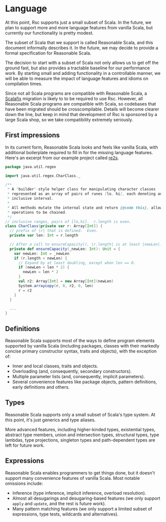 <!-- Copyright (c) 2017 Twitter, Inc. -->
<!-- Licensed under the Apache License, Version 2.0 (see LICENSE.md). -->

# Language

At this point, Rsc supports just a small subset of Scala. In the future,
we plan to support more and more language features from vanilla Scala,
but currently our functionality is pretty modest.

The subset of Scala that we support is called Reasonable Scala,
and this document informally describes it. In the future, we may decide to
provide a formal specification for Reasonable Scala.

The decision to start with a subset of Scala not only allows us to get off the
ground fast, but also provides a tractable baseline for our performance work.
By starting small and adding functionality in a controllable manner, we will be
able to measure the impact of language features and idioms on compilation times.

Since not all Scala programs are compatible with Reasonable Scala,
a [Scalafix](https://github.com/scalacenter/scalafix) migration is likely to
to be required to use Rsc. However, all Reasonable Scala programs are compatible
with Scala, so codebases that have been migrated should be crosscompilable.
Details will become clearer down the line, but keep in mind that development of
Rsc is sponsored by a large Scala shop, so we take compatibility extremely seriously.

## First impressions

In its current form, Reasonable Scala looks and feels like vanilla Scala,
with additional boilerplate required to fill in for the missing language
features. Here's an excerpt from our example project called
[re2s](../examples/re2s).

```scala
package java.util.regex

import java.util.regex.CharClass._

/**
 * A "builder"-style helper class for manipulating character classes
 * represented as an array of pairs of runes [lo, hi], each denoting an
 * inclusive interval.
 *
 * All methods mutate the internal state and return {@code this}, allowing
 * operations to be chained.
 */
// inclusive ranges, pairs of [lo,hi].  r.length is even.
class CharClass(private var r: Array[Int]) {
  // prefix of |r| that is defined.  Even.
  private var len: Int = r.length

  // After a call to ensureCapacity(), |r.length| is at least |newLen|.
  private def ensureCapacity(_newLen: Int): Unit = {
    var newLen: Int = _newLen
    if (r.length < newLen) {
      // Expand by at least doubling, except when len == 0.
      if (newLen < len * 2) {
        newLen = len * 2
      }
      val r2: Array[Int] = new Array[Int](newLen)
      System.arraycopy(r, 0, r2, 0, len)
      r = r2
    }
  }

  ...
}
```

## Definitions

Reasonable Scala supports most of the ways to define program elements
supported by vanilla Scala (including packages, classes with their markedly
concise primary constructor syntax, traits and objects), with the exception of:
  * Inner and local classes, traits and objects.
  * Overloading (and, consequently, secondary constructors).
  * Multiple parameter lists (and, consequently, implicit parameters).
  * Several convenience features like package objects, pattern definitions,
  early definitions and others.

## Types

Reasonable Scala supports only a small subset of Scala's type system.
At this point, it's just generics and type aliases.

More advanced features, including higher-kinded types, existential types,
abstract type members, union and intersection types, structural types,
type lambdas, type projections, singleton types and path-dependent types are
left for future work.

## Expressions

Reasonable Scala enables programmers to get things done, but it doesn't support
many convenience features of vanilla Scala. Most notable omissions
include:
  * Inference (type inference, implicit inference, overload resolution).
  * Almost all desugarings and desugaring-based features (we only support
  `apply` and `update`, and the rest is future work).
  * Many pattern matching features (we only support a limited subset of
  expressions, type tests, wildcards and alternatives).
